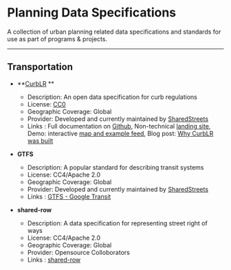 # Planning Data Specifications
A collection of urban planning related data specifications and standards for use as part of programs & projects.

---

## Transportation

* **[CurbLR](https://www.curblr.org) **
    * Description:  An open data specification for curb regulations 
    * License: [CC0](https://github.com/sharedstreets/curblr/blob/master/LICENSE) 
    * Geographic Coverage: Global 
    * Provider: Developed and currently maintained by [SharedStreets](https://www.sharedstreets.io)
    * Links : Full documentation on [Github](https://www.github.com/sharedstreets/curblr), Non-technical [landing site](https://www.curblr.org), Demo: interactive [map and example feed](https://demo.curblr.org/), Blog post: [Why CurbLR was built](https://medium.com/sharedstreets/crossroads-for-the-curb-be3137154148)
    
* **GTFS**
    * Description:   A popular standard for describing transit systems 
    * License: CC4/Apache 2.0
    * Geographic Coverage: Global 
    * Provider: Developed and currently maintained by [SharedStreets](https://www.sharedstreets.io)
    * Links : [GTFS - Google Transit](https://developers.google.com/transit/gtfs) 
    
* **shared-row** 
    * Description:    A data specification for representing street right of ways 
    * License: CC4/Apache 2.0
    * Geographic Coverage: Global 
    * Provider: Opensource Colloborators	
    * Links : [shared-row](https://github.com/d-wasserman/shared-row) 
    